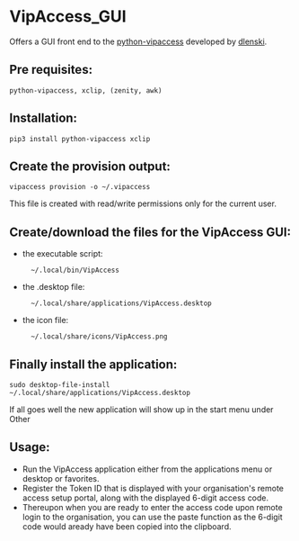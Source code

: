 # VipAccess_GUI
Offers a GUI front end to the [python-vipaccess](https://github.com/dlenski/python-vipaccess) developed by [dlenski](https://github.com/dlenski).

## Pre requisites:

	python-vipaccess, xclip, (zenity, awk)

## Installation:

	pip3 install python-vipaccess xclip

## Create the provision output:

	vipaccess provision -o ~/.vipaccess

This file is created with read/write permissions only for the current user.

## Create/download the files for the VipAccess GUI:

- the executable script:

		~/.local/bin/VipAccess
	
- the .desktop file:

		~/.local/share/applications/VipAccess.desktop
	
- the icon file:

		~/.local/share/icons/VipAccess.png
	
## Finally install the application:

	sudo desktop-file-install ~/.local/share/applications/VipAccess.desktop

If all goes well the new application will show up in the start menu under Other

## Usage:
- Run the VipAccess application either from the applications menu or desktop or favorites.
- Register the Token ID that is displayed with your organisation's remote access setup portal, along with the displayed 6-digit access code.
- Thereupon when you are ready to enter the access code upon remote login to the organisation, you can use the paste function as the 6-digit code would aready have been copied into the clipboard.
